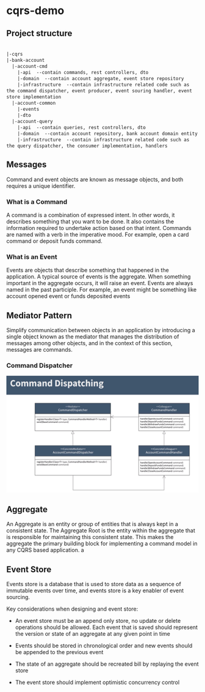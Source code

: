 # cqrs-demo

## Project structure

```

|-cqrs
|-bank-account
  |-account-cmd
    |-api  --contain commands, rest controllers, dto
    |-domain  --contain account aggregate, event store repository
    |-infrastructure  --contain infrastructure related code such as the command dispatcher, event producer, event souring handler, event store implementation
  |-account-common
    |-events
    |-dto
  |-account-query
    |-api  --contain queries, rest controllers, dto
    |-domain  --contain account repository, bank account domain entity
    |-infrastructure  --contain infrastructure related code such as the query dispatcher, the consumer implementation, handlers

```

## Messages
Command and event objects are known as message objects, and both requires a unique identifier.

### What is a Command
A command is a combination of expressed intent.
In other words, it describes something that you want to be done.
It also contains the information required to undertake action based on that intent. Commands are named with a verb in the imperative mood. For example, open a card command or deposit funds command.

### What is an Event
Events are objects that describe something that happened in the application. A typical source of events is the aggregate. When something important in the aggregate occurs, it will raise an event.
Events are always named in the past participle. For example, an event might be something like account opened event or funds deposited events

## Mediator Pattern
Simplify communication between objects in an application by introducing a single object known as the mediator that manages the distribution of messages among other objects, 
and in the context of this section, messages are commands.

### Command Dispatcher
![Command Dispatcher UML](./images/command-dispatching.png)

## Aggregate
An Aggregate is an entity or group of entities that is always kept in a consistent state.
The Aggregate Root is the entity within the aggregate that is responsible for maintaining this consistent state.
This makes the aggregate the primary building block for implementing a command model in any CQRS based application.
a
## Event Store
Events store is a database that is used to store data as a sequence of immutable events over time, and events store is a key enabler of event sourcing.

Key considerations when designing and event store: 

- An event store must be an append only store, no update or delete operations should be allowed.
Each event that is saved should represent the version or state of an aggregate at any given point in time

- Events should be stored in chronological order and new events should be appended to the previous event

- The state of an aggregate should be recreated bill by replaying the event store

- The event store should implement optimistic concurrency control